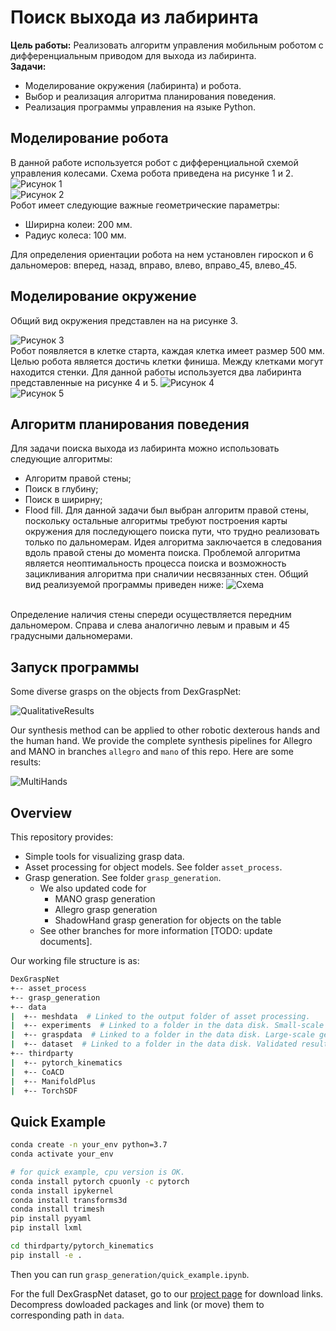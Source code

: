 # Поиск выхода из лабиринта

**Цель работы:** Реализовать алгоритм управления мобильным роботом с дифференциальным приводом для выхода из лабиринта. <br />
**Задачи:**
 
  - Моделирование окружения (лабиринта) и робота.
  - Выбор и реализация алгоритма планирования поведения.
  - Реализация программы управления на языке Python.<br />

## Моделирование робота

В данной работе используется робот с дифференциальной схемой управления колесами. Схема робота приведена на рисунке 1 и 2.
![Рисунок 1](./imgs/robot_scheme.png)<br />
![Рисунок 2](./imgs/robot.png)<br />
Робот имеет следующие важные геометрические параметры: 

  - Ширирна колеи: 200 мм.
  - Радиус колеса: 100 мм.

Для определения ориентации робота на нем установлен гироскоп и 6 дальномеров: вперед, назад, вправо, влево, вправо_45, влево_45.

## Моделирование окружение

Общий вид окружения представлен на на рисунке 3. <br />

![Рисунок 3](./imgs/lab_scheme.png)<br />
Робот появляется в клетке старта, каждая клетка имеет размер 500 мм. Целью робота является достичь клетки финиша. Между клетками могут находится стенки.
Для данной работы используется два лабиринта представленные на рисунке 4 и 5.
![Рисунок 4](./imgs/sim1.png)<br />
![Рисунок 5](./imgs/sim2.png)<br />

## Алгоритм планирования поведения

Для задачи поиска выхода из лабиринта можно использовать следующие алгоритмы:

  - Алгоритм правой стены;
  - Поиск в глубину;
  - Поиск в ширирну;
  - Flood fill.
Для данной задачи был выбран алгоритм правой стены, поскольку остальные алгоритмы требуют построения карты окружения для последующего поиска пути, что трудно реализовать только по дальномерам. Идея алгоритма заключается в следования вдоль правой стены до момента поиска. Проблемой алгоритма является неоптимальность процесса поиска и возможность зацикливания алгоритма при сналичии несвязанных стен. Общий вид реализуемой программы приведен ниже:
![Схема](./imgs/scheme.png)

<br /> Определение наличия стены спереди осуществляется передним дальномером. Справа и слева аналогично левым и правым и 45 градусными дальномерами.

## Запуск программы

Some diverse grasps on the objects from DexGraspNet:

![QualitativeResults](./images/qualitative_results.png)

Our synthesis method can be applied to other robotic dexterous hands and the human hand. We provide the complete synthesis pipelines for Allegro and MANO in branches `allegro` and `mano` of this repo. Here are some results: 

![MultiHands](./images/multi_hands.png)

## Overview

This repository provides:

- Simple tools for visualizing grasp data.
- Asset processing for object models. See folder `asset_process`.
- Grasp generation. See folder `grasp_generation`.
  - We also updated code for
    - MANO grasp generation
    - Allegro grasp generation
    - ShadowHand grasp generation for objects on the table
  - See other branches for more information [TODO: update documents].

Our working file structure is as:

```bash
DexGraspNet
+-- asset_process
+-- grasp_generation
+-- data
|  +-- meshdata  # Linked to the output folder of asset processing.
|  +-- experiments  # Linked to a folder in the data disk. Small-scale experimental results go here.
|  +-- graspdata  # Linked to a folder in the data disk. Large-scale generated grasps go here, waiting for grasp validation.
|  +-- dataset  # Linked to a folder in the data disk. Validated results go here.
+-- thirdparty
|  +-- pytorch_kinematics
|  +-- CoACD
|  +-- ManifoldPlus
|  +-- TorchSDF
```

## Quick Example

```bash
conda create -n your_env python=3.7
conda activate your_env

# for quick example, cpu version is OK.
conda install pytorch cpuonly -c pytorch
conda install ipykernel
conda install transforms3d
conda install trimesh
pip install pyyaml
pip install lxml

cd thirdparty/pytorch_kinematics
pip install -e .
```

Then you can run `grasp_generation/quick_example.ipynb`.

For the full DexGraspNet dataset, go to our [project page](https://pku-epic.github.io/DexGraspNet/) for download links. Decompress dowloaded packages and link (or move) them to corresponding path in `data`.
